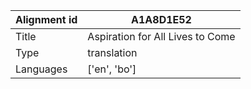 |Alignment id | A1A8D1E52
| --- | --- 
|Title | Aspiration for All Lives to Come 
|Type | translation
|Languages | ['en', 'bo']